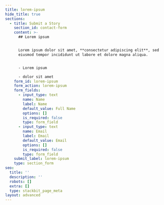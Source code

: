 ```yaml
---
title: lorem-ipsum
hide_title: true
sections:
  - title: Submit a Story
    section_id: contact-form
    content: >-
      ## Lorem ipsum


      Lorem ipsum dolor sit amet, **consectetur adipiscing elit**, sed do
      eiusmod tempor incididunt ut labore et dolore magna aliqua.


      - Lorem ipsum

      - dolor sit amet
    form_id: lorem-ipsum
    form_action: lorem-ipsum
    form_fields:
      - input_type: text
        name: Name
        label: Name
        default_value: Full Name
        options: []
        is_required: false
        type: form_field
      - input_type: text
        name: Email
        label: Email
        default_value: Email
        options: []
        is_required: false
        type: form_field
    submit_label: lorem-ipsum
    type: section_form
seo:
  title: ''
  description: ''
  robots: []
  extra: []
  type: stackbit_page_meta
layout: advanced
---
```

